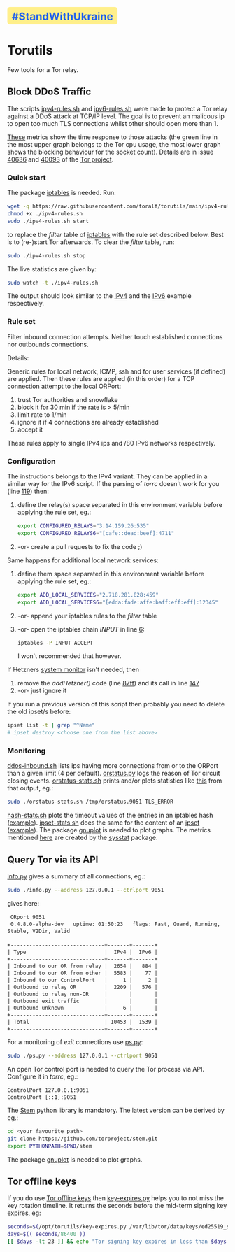 [![StandWithUkraine](https://raw.githubusercontent.com/vshymanskyy/StandWithUkraine/main/badges/StandWithUkraine.svg)](https://github.com/vshymanskyy/StandWithUkraine/blob/main/docs/README.md)

# Torutils

Few tools for a Tor relay.

## Block DDoS Traffic

The scripts [ipv4-rules.sh](./ipv4-rules.sh) and [ipv6-rules.sh](./ipv6-rules.sh) were made
to protect a Tor relay against a DDoS attack at TCP/IP level.
The goal is to prevent an malicous ip to open too much TLS connections whilst other should open more than 1.

[These](./doc/network-metric.svg) metrics show the time response to those attacks
(the green line in the most upper graph belongs to the Tor cpu usage,
the most lower graph shows the blocking behaviour for the socket count).
Details are in issue [40636](https://gitlab.torproject.org/tpo/core/tor/-/issues/40636)
and [40093](https://gitlab.torproject.org/tpo/community/support/-/issues/40093#note_2841393)
of the [Tor project](https://www.torproject.org/).

### Quick start

The package [iptables](https://www.netfilter.org/projects/iptables/) is needed.
Run:

```bash
wget -q https://raw.githubusercontent.com/toralf/torutils/main/ipv4-rules.sh -O ipv4-rules.sh
chmod +x ./ipv4-rules.sh
sudo ./ipv4-rules.sh start
```

to replace the _filter_ table of [iptables](https://upload.wikimedia.org/wikipedia/commons/3/37/Netfilter-packet-flow.svg)
with the rule set described below. Best is to (re-)start Tor afterwards.
To clear the _filter_ table, run:

```bash
sudo ./ipv4-rules.sh stop
```

The live statistics are given by:

```bash
sudo watch -t ./ipv4-rules.sh
```

The output should look similar to the [IPv4](./doc/iptables-L.txt) and the [IPv6](./doc/ip6tables-L.txt) example respectively.

### Rule set

Filter inbound connection attempts.
Neither touch established connections nor outbounds connections.

Details:

Generic rules for local network, ICMP, ssh and for user services (if defined) are applied.
Then these rules are applied (in this order) for a TCP connection attempt to the local ORPort:

1. trust Tor authorities and snowflake
1. block it for 30 min if the rate is > 5/min
1. limit rate to 1/min
1. ignore it if 4 connections are already established
1. accept it

These rules apply to single IPv4 ips and /80 IPv6 networks respectively.

### Configuration

The instructions belongs to the IPv4 variant.
They can be applied in a similar way for the IPv6 script.
If the parsing of _torrc_ doesn't work for you (line [119](ipv4-rules.sh#L119)) then:

1. define the relay(s) space separated in this environment variable before applying the rule set, eg.:

    ```bash
    export CONFIGURED_RELAYS="3.14.159.26:535"
    export CONFIGURED_RELAYS6="[cafe::dead:beef]:4711"
    ```

1. -or- create a pull requests to fix the code ;)

Same happens for additional local network services:

1. define them space separated in this environment variable before applying the rule set, eg.:

    ```bash
    export ADD_LOCAL_SERVICES="2.718.281.828:459"
    export ADD_LOCAL_SERVICES6="[edda:fade:affe:baff:eff:eff]:12345"
    ```

1. -or- append your iptables rules to the _filter_ table
1. -or- open the iptables chain _INPUT_ in line [6](ipv4-rules.sh#L6):

    ```bash
    iptables -P INPUT ACCEPT
    ```

    I won't recommended that however.

If Hetzners [system monitor](https://docs.hetzner.com/robot/dedicated-server/security/system-monitor/) isn't needed, then

1. remove the _addHetzner()_ code (line [87ff](ipv4-rules.sh#L87)) and its call in line [147](ipv4-rules.sh#L147)
1. -or- just ignore it

If you run a previous version of this script then probably you need to delete the old ipset/s before:

```bash
ipset list -t | grep "^Name"
# ipset destroy <choose one from the list above>
```

### Monitoring

[ddos-inbound.sh](./ddos-inbound.sh) lists ips having more connections from or to the ORPort than a given limit (4 per default).
[orstatus.py](./orstatus.py) logs the reason of Tor circuit closing events.
[orstatus-stats.sh](./orstatus-stats.sh) prints and/or plots statistics like
[this](./doc/orstatus-stats.sh.txt) from that output, eg.:

```bash
sudo ./orstatus-stats.sh /tmp/orstatus.9051 TLS_ERROR
```

[hash-stats.sh](./hash-stats.sh) plots the timeout values of the entries in an iptables hash
([example](./doc/hash-stats.sh.txt)).
[ipset-stats.sh](./ipset-stats.sh) does the same for the content of an [ipset](https://ipset.netfilter.org)
([example](./doc/ipset-stats.sh.txt)).
The package [gnuplot](http://www.gnuplot.info/) is needed to plot graphs.
The metrics mentioned [here](#block-ddos-traffic) are created by the [sysstat](http://sebastien.godard.pagesperso-orange.fr/) package.

## Query Tor via its API

[info.py](./info.py) gives a summary of all connections, eg.:

```bash
sudo ./info.py --address 127.0.0.1 --ctrlport 9051
```

gives here:

```console
 ORport 9051
 0.4.8.0-alpha-dev   uptime: 01:50:23   flags: Fast, Guard, Running, Stable, V2Dir, Valid

+------------------------------+-------+-------+
| Type                         |  IPv4 |  IPv6 |
+------------------------------+-------+-------+
| Inbound to our OR from relay |  2654 |   884 |
| Inbound to our OR from other |  5583 |    77 |
| Inbound to our ControlPort   |     1 |     2 |
| Outbound to relay OR         |  2209 |   576 |
| Outbound to relay non-OR     |       |       |
| Outbound exit traffic        |       |       |
| Outbound unknown             |     6 |       |
+------------------------------+-------+-------+
| Total                        | 10453 |  1539 |
+------------------------------+-------+-------+
```

For a monitoring of _exit_ connections use [ps.py](./ps.py):

```bash
sudo ./ps.py --address 127.0.0.1 --ctrlport 9051
```

An open Tor control port is needed to query the Tor process via API.
Configure it in _torrc_, eg.:

```console
ControlPort 127.0.0.1:9051
ControlPort [::1]:9051
```

The [Stem](https://stem.torproject.org/index.html) python library is mandatory.
The latest version can be derived by eg.:

```bash
cd <your favourite path>
git clone https://github.com/torproject/stem.git
export PYTHONPATH=$PWD/stem
```

The package [gnuplot](http://www.gnuplot.info/) is needed to plot graphs.

## Tor offline keys

If you do use [Tor offline keys](https://support.torproject.org/relay-operators/offline-ed25519/)
then [key-expires.py](./key-expires.py) helps you to not miss the key rotation timeline.
It returns the seconds before the mid-term signing key expires, eg:

```bash
seconds=$(/opt/torutils/key-expires.py /var/lib/tor/data/keys/ed25519_signing_cert)
days=$(( seconds/86400 ))
[[ $days -lt 23 ]] && echo "Tor signing key expires in less than $days day(s)"
```
